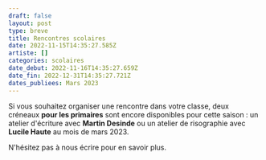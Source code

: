 ```yaml
---
draft: false
layout: post
type: breve
title: Rencontres scolaires
date: 2022-11-15T14:35:27.585Z
artiste: []
categories: scolaires
date_debut: 2022-11-16T14:35:27.659Z
date_fin: 2022-12-31T14:35:27.721Z
dates_publiees: Mars 2023
---
```

Si vous souhaitez organiser une rencontre dans votre classe, deux créneaux **pour les primaires** sont encore disponibles pour cette saison : un atelier d'écriture avec **Martin Desinde** ou un atelier de risographie avec **Lucile Haute** au mois de mars 2023.

N'hésitez pas à nous écrire pour en savoir plus.